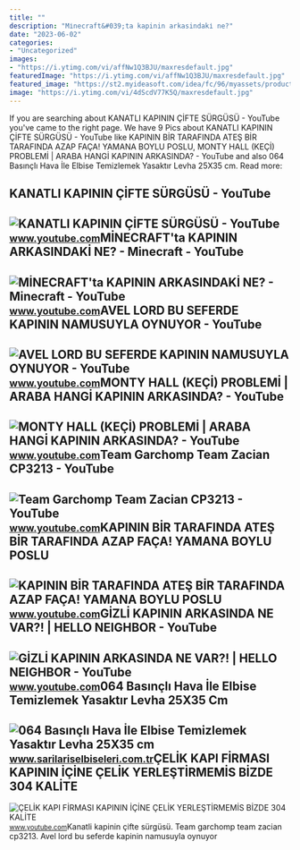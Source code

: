 ```yaml
---
title: ""
description: "Mi̇necraft&#039;ta kapinin arkasindaki̇ ne?"
date: "2023-06-02"
categories:
- "Uncategorized"
images:
- "https://i.ytimg.com/vi/affNw1Q3BJU/maxresdefault.jpg"
featuredImage: "https://i.ytimg.com/vi/affNw1Q3BJU/maxresdefault.jpg"
featured_image: "https://st2.myideasoft.com/idea/fc/96/myassets/products/349/064-basincli-hava-ile-elbise-temizlemek-yasaktir.jpg?revision=1656663097"
image: "https://i.ytimg.com/vi/4dScdV77K5Q/maxresdefault.jpg"
---
```


If you are searching about KANATLI KAPININ ÇİFTE SÜRGÜSÜ - YouTube you've came to the right page. We have 9 Pics about KANATLI KAPININ ÇİFTE SÜRGÜSÜ - YouTube like KAPININ BİR TARAFINDA ATEŞ BİR TARAFINDA AZAP FAÇA! YAMANA BOYLU POSLU, MONTY HALL (KEÇİ) PROBLEMİ | ARABA HANGİ KAPININ ARKASINDA? - YouTube and also 064 Basınçlı Hava İle Elbise Temizlemek Yasaktır Levha 25X35 cm. Read more:

KANATLI KAPININ ÇİFTE SÜRGÜSÜ - YouTube
---------------------------------------

 ![KANATLI KAPININ ÇİFTE SÜRGÜSÜ - YouTube](https://i.ytimg.com/vi/4dScdV77K5Q/maxresdefault.jpg) <small>www.youtube.com</small>MİNECRAFT'ta KAPININ ARKASINDAKİ NE? - Minecraft - YouTube
----------------------------------------------------------

 ![MİNECRAFT'ta KAPININ ARKASINDAKİ NE? - Minecraft - YouTube](https://i.ytimg.com/vi/gC30cxBffW8/maxresdefault.jpg) <small>www.youtube.com</small>AVEL LORD BU SEFERDE KAPININ NAMUSUYLA OYNUYOR - YouTube
--------------------------------------------------------

 ![AVEL LORD BU SEFERDE KAPININ NAMUSUYLA OYNUYOR - YouTube](https://i.ytimg.com/vi/KQbGtf0S8ss/maxresdefault.jpg) <small>www.youtube.com</small>MONTY HALL (KEÇİ) PROBLEMİ | ARABA HANGİ KAPININ ARKASINDA? - YouTube
---------------------------------------------------------------------

 ![MONTY HALL (KEÇİ) PROBLEMİ | ARABA HANGİ KAPININ ARKASINDA? - YouTube](https://i.ytimg.com/vi/U10iAmzHCQI/maxresdefault.jpg) <small>www.youtube.com</small>Team Garchomp Team Zacian CP3213 - YouTube
------------------------------------------

 ![Team Garchomp Team Zacian CP3213 - YouTube](https://i.ytimg.com/vi/HYLCwcE-Dgc/maxres2.jpg?sqp=-oaymwEoCIAKENAF8quKqQMcGADwAQH4AYwCgALgA4oCDAgAEAEYRSBHKGUwDw==&rs=AOn4CLC_ulBvmvqa2cf2uT56Qfk3FCYaDA) <small>www.youtube.com</small>KAPININ BİR TARAFINDA ATEŞ BİR TARAFINDA AZAP FAÇA! YAMANA BOYLU POSLU
----------------------------------------------------------------------

 ![KAPININ BİR TARAFINDA ATEŞ BİR TARAFINDA AZAP FAÇA! YAMANA BOYLU POSLU](https://i.ytimg.com/vi/bnrZ1tQia08/maxresdefault.jpg) <small>www.youtube.com</small>GİZLİ KAPININ ARKASINDA NE VAR?! | HELLO NEIGHBOR - YouTube
-----------------------------------------------------------

 ![GİZLİ KAPININ ARKASINDA NE VAR?! | HELLO NEIGHBOR - YouTube](https://i.ytimg.com/vi/affNw1Q3BJU/maxresdefault.jpg) <small>www.youtube.com</small>064 Basınçlı Hava İle Elbise Temizlemek Yasaktır Levha 25X35 Cm
---------------------------------------------------------------

 ![064 Basınçlı Hava İle Elbise Temizlemek Yasaktır Levha 25X35 cm](https://st2.myideasoft.com/idea/fc/96/myassets/products/349/064-basincli-hava-ile-elbise-temizlemek-yasaktir.jpg?revision=1656663097) <small>www.sarilariselbiseleri.com.tr</small>ÇELİK KAPI FİRMASI KAPININ İÇİNE ÇELİK YERLEŞTİRMEMİS BİZDE 304 KALİTE
----------------------------------------------------------------------

 ![ÇELİK KAPI FİRMASI KAPININ İÇİNE ÇELİK YERLEŞTİRMEMİS BİZDE 304 KALİTE](https://i.ytimg.com/vi/MT-jUs5wX84/maxresdefault.jpg?sqp=-oaymwEmCIAKENAF8quKqQMa8AEB-AH-CYAC0AWKAgwIABABGEwgVyhlMA8=&rs=AOn4CLDumibMCMA7ya1JzBz5ri9I3PKrLQ) <small>www.youtube.com</small>Kanatli kapinin çi̇fte sürgüsü. Team garchomp team zacian cp3213. Avel lord bu seferde kapinin namusuyla oynuyor
